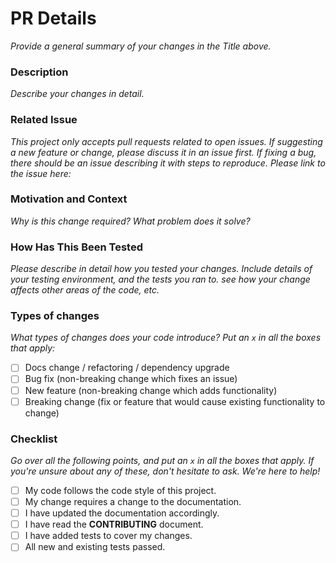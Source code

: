 # PR Details
*Provide a general summary of your changes in the Title above.*

### Description
*Describe your changes in detail.*

### Related Issue
*This project only accepts pull requests related to open issues.*
*If suggesting a new feature or change, please discuss it in an issue first.*
*If fixing a bug, there should be an issue describing it with steps to reproduce.*
*Please link to the issue here:*

### Motivation and Context
*Why is this change required? What problem does it solve?*

### How Has This Been Tested
*Please describe in detail how you tested your changes.*
*Include details of your testing environment, and the tests you ran to.*
*see how your change affects other areas of the code, etc.*

### Types of changes
*What types of changes does your code introduce? Put an `x` in all the boxes that apply:*

- [ ] Docs change / refactoring / dependency upgrade
- [ ] Bug fix (non-breaking change which fixes an issue)
- [ ] New feature (non-breaking change which adds functionality)
- [ ] Breaking change (fix or feature that would cause existing functionality to change)

### Checklist
*Go over all the following points, and put an `x` in all the boxes that apply.*
*If you're unsure about any of these, don't hesitate to ask. We're here to help!*

- [ ] My code follows the code style of this project.
- [ ] My change requires a change to the documentation.
- [ ] I have updated the documentation accordingly.
- [ ] I have read the **CONTRIBUTING** document.
- [ ] I have added tests to cover my changes.
- [ ] All new and existing tests passed.